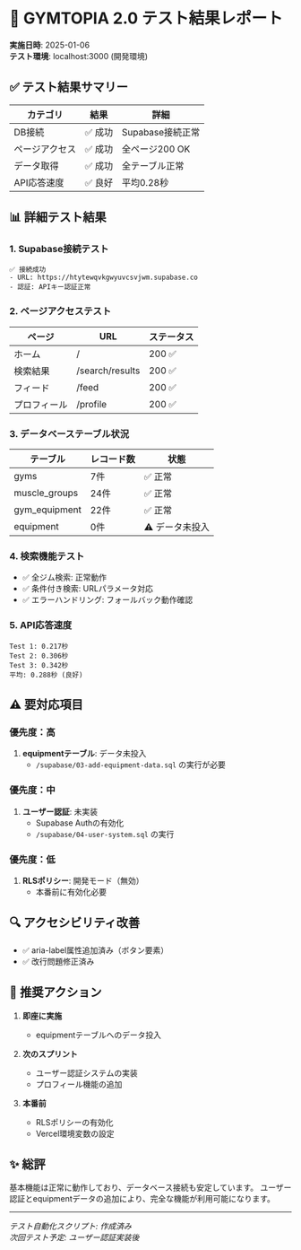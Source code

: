 # 🧪 GYMTOPIA 2.0 テスト結果レポート

**実施日時**: 2025-01-06  
**テスト環境**: localhost:3000 (開発環境)

## ✅ テスト結果サマリー

| カテゴリ | 結果 | 詳細 |
|---------|------|------|
| DB接続 | ✅ 成功 | Supabase接続正常 |
| ページアクセス | ✅ 成功 | 全ページ200 OK |
| データ取得 | ✅ 成功 | 全テーブル正常 |
| API応答速度 | ✅ 良好 | 平均0.28秒 |

## 📊 詳細テスト結果

### 1. Supabase接続テスト
```
✅ 接続成功
- URL: https://htytewqvkgwyuvcsvjwm.supabase.co
- 認証: APIキー認証正常
```

### 2. ページアクセステスト
| ページ | URL | ステータス |
|--------|-----|-----------|
| ホーム | / | 200 ✅ |
| 検索結果 | /search/results | 200 ✅ |
| フィード | /feed | 200 ✅ |
| プロフィール | /profile | 200 ✅ |

### 3. データベーステーブル状況
| テーブル | レコード数 | 状態 |
|----------|-----------|------|
| gyms | 7件 | ✅ 正常 |
| muscle_groups | 24件 | ✅ 正常 |
| gym_equipment | 22件 | ✅ 正常 |
| equipment | 0件 | ⚠️ データ未投入 |

### 4. 検索機能テスト
- ✅ 全ジム検索: 正常動作
- ✅ 条件付き検索: URLパラメータ対応
- ✅ エラーハンドリング: フォールバック動作確認

### 5. API応答速度
```
Test 1: 0.217秒
Test 2: 0.306秒  
Test 3: 0.342秒
平均: 0.288秒 (良好)
```

## ⚠️ 要対応項目

### 優先度：高
1. **equipmentテーブル**: データ未投入
   - `/supabase/03-add-equipment-data.sql` の実行が必要

### 優先度：中
1. **ユーザー認証**: 未実装
   - Supabase Authの有効化
   - `/supabase/04-user-system.sql` の実行

### 優先度：低
1. **RLSポリシー**: 開発モード（無効）
   - 本番前に有効化必要

## 🔍 アクセシビリティ改善
- ✅ aria-label属性追加済み（ボタン要素）
- ✅ 改行問題修正済み

## 📝 推奨アクション

1. **即座に実施**
   - equipmentテーブルへのデータ投入

2. **次のスプリント**  
   - ユーザー認証システムの実装
   - プロフィール機能の追加

3. **本番前**
   - RLSポリシーの有効化
   - Vercel環境変数の設定

## ✨ 総評
基本機能は正常に動作しており、データベース接続も安定しています。
ユーザー認証とequipmentデータの追加により、完全な機能が利用可能になります。

---
*テスト自動化スクリプト: 作成済み*  
*次回テスト予定: ユーザー認証実装後*